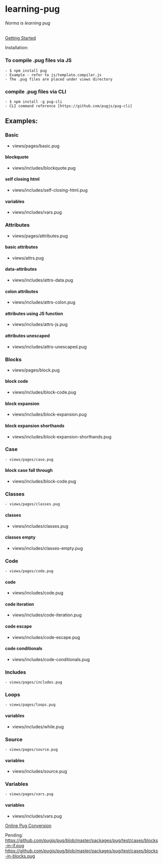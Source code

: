 # learning-pug
###### Norma is learning pug

[Getting Started](https://pugjs.org/api/getting-started.html)

Installation:

### To compile .pug files via JS
    - $ npm install pug
    - Example - refer to js/template.compiler.js
    - The .pug files are placed under views directory

### compile .pug files via CLI
    - $ npm install -g pug-cli
    - CLI command reference [https://github.com/pugjs/pug-cli]

## Examples:

### Basic
  - views/pages/basic.pug
#### blockquote
  - views/includes/blockquote.pug
#### self closing html
  - views/includes/self-closing-html.pug
#### variables
  - views/includes/vars.pug


### Attributes
  - views/pages/attributes.pug
#### basic attributes
  - views/attrs.pug
#### data-attributes
  - views/includes/attrs-data.pug
#### colon attributes
  - views/includes/attrs-colon.pug
#### attributes using JS function
  - views/includes/attrs-js.pug
#### attributes unescaped
  - views/includes/attrs-unescaped.pug


### Blocks
  - views/pages/block.pug
#### block code
  - views/includes/block-code.pug
#### block expansion
  - views/includes/block-expansion.pug
#### block expansion shorthands
  - views/includes/block-expansion-shorthands.pug


### Case
    - views/pages/case.pug
#### block case fall through
  - views/includes/block-code.pug


### Classes
    - views/pages/classes.pug
#### classes
  - views/includes/classes.pug
#### classes empty
  - views/includes/classes-empty.pug


### Code
    - views/pages/code.pug
#### code
  - views/includes/code.pug
#### code iteration
  - views/includes/code-iteration.pug
#### code escape
  - views/includes/code-escape.pug
#### code conditionals
  - views/includes/code-conditionals.pug


### Includes
    - views/pages/includes.pug


### Loops
    - views/pages/loops.pug
#### variables
  - views/includes/while.pug


### Source
    - views/pages/source.pug
#### variables
  - views/includes/source.pug


### Variables
    - views/pages/vars.pug
#### variables
  - views/includes/vars.pug


[Online Pug Conversion](https://pughtml.com/)

Pending:
https://github.com/pugjs/pug/blob/master/packages/pug/test/cases/blocks-in-if.pug
https://github.com/pugjs/pug/blob/master/packages/pug/test/cases/blocks-in-blocks.pug